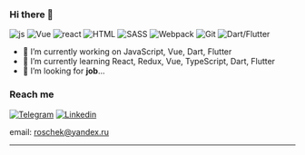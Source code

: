 

### Hi there 👋
![js](https://img.shields.io/badge/JavaScript-gold?style=for-the-badge&logo=javascript&labelColor=white)
![Vue](https://img.shields.io/badge/Vue-mediumseagreen?style=for-the-badge&logo=react&labelColor=white)
![react](https://img.shields.io/badge/React-maroon?style=for-the-badge&logo=react&labelColor=white)
![HTML](https://img.shields.io/badge/HTML-red?style=for-the-badge&logo=HTML5&labelColor=white)
![SASS](https://img.shields.io/badge/SASS-pink?style=for-the-badge&logo=SASS&labelColor=white)
![Webpack](https://img.shields.io/badge/Webpack-blue?style=for-the-badge&logo=webpack&labelColor=white)
![Git](https://img.shields.io/badge/GIT-red?style=for-the-badge&logo=git&labelColor=white)
![Dart/Flutter](https://img.shields.io/badge/DART-cyan?style=for-the-badge&logo=git&labelColor=white)


- 🔭 I’m currently working on JavaScript, Vue, Dart, Flutter
- 🌱 I’m currently learning React, Redux, Vue, TypeScript, Dart, Flutter
- 👯 I’m looking for **job**...


### **Reach me**

[![Telegram](https://img.shields.io/badge/TELEGRAM-blue?style=for-the-badge&logo=telegram&labelColor=white)](https://tlgg.ru/roscheka)
[![Linkedin](https://img.shields.io/badge/Linkedin-blue?style=for-the-badge&logo=Linkedin&labelColor=white&logoColor=blue)](https://www.linkedin.com/in/alexey-roschektaev-4b662810b)

email: roschek@yandex.ru

*****

